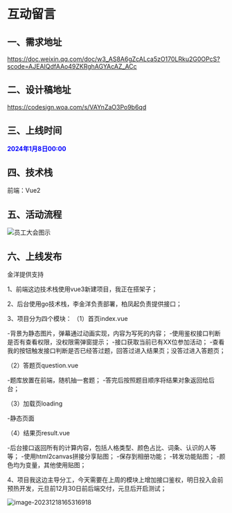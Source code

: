 # 互动留言

## 一、需求地址

https://doc.weixin.qq.com/doc/w3_AS8A6gZcALca5zO170LRku2G0OPcS?scode=AJEAIQdfAAo49ZKRghAGYAcAZ_ACc



## 二、设计稿地址

https://codesign.woa.com/s/VAYnZaO3Po9b6qd



## 三、上线时间

<font color=blue>**2024年1月8日00:00**</font>



## 四、技术栈

前端：Vue2



## 五、活动流程

![员工大会图示](https://raw.githubusercontent.com/Rainchen0504/picture/master/202312181454790.svg)



## 六、上线发布

金洋提供支持





1、前端这边技术栈使用vue3新建项目，我正在搭架子；

2、后台使用go技术栈，李金洋负责部署，柏凤起负责提供接口；

3、项目分为四个模块：
（1）首页index.vue

-背景为静态图片，弹幕通过动画实现，内容为写死的内容；
-使用鉴权接口判断是否有查看权限，没权限需弹窗提示；
-接口获取当前已有XX位参加活动；
-查看我的按钮触发接口判断是否已经答过题，回答过进入结果页；没答过进入答题页；	

（2）答题页question.vue

-题库放置在前端，随机抽一套题；
-答完后按照题目顺序将结果对象返回给后台；

（3）加载页loading

-静态页面

（4）结果页result.vue

-后台接口返回所有的计算内容，包括人格类型、颜色占比、词条、认识的人等等；
-使用html2canvas拼接分享贴图；
-保存到相册功能；
-转发功能贴图；
-颜色均为变量，其他使用贴图；

4、项目我这边主导分工，今天需要在上周的模块上增加接口鉴权，明日投入会前预热开发，元旦前12月30日前后端交付，元旦后开启测试；





![image-20231218165316918](https://raw.githubusercontent.com/Rainchen0504/picture/master/202312181653109.png)